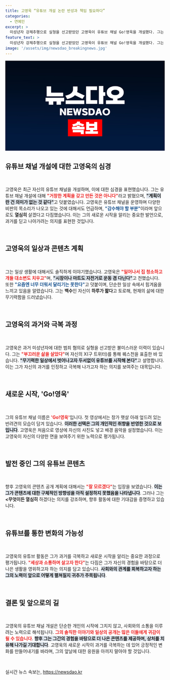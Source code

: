 ```yaml
---
title: 고영욱 “유튜브 개설 논란 반성과 책임 필요하다”
categories:
  - 연예인
excerpt: >
  미성년자 강제추행으로 실형을 선고받았던 고영욱이 유튜브 채널 Go!영욱을 개설했다. 그는 부끄러운 삶을 살았다며 일상에서 벗어나려는 의도를 밝혀 눈길을 끌고 있다. 과거를 돌아보며 새로운 시작을 알리는 그의 도전이 과연 어떤 반응을 얻을지 주목된다.
feature_text: >
  미성년자 강제추행으로 실형을 선고받았던 고영욱이 유튜브 채널 Go!영욱을 개설했다. 그는 부끄러운 삶을 살았다며 일상에서 벗어나려는 의도를 밝혀 눈길을 끌고 있다. 과거를 돌아보며 새로운 시작을 알리는 그의 도전이 과연 어떤 반응을 얻을지 주목된다.
image: '/assets/img/newsdao_breakingnews.jpg'
---
```


<p><img src="/assets/img/newsdao_breakingnews.jpg" alt="ranknews 속보" /></p>

<h2 data-ke-size="size26">유튜브 채널 개설에 대한 고영욱의 심경</h2>

<p data-ke-size="size16">&nbsp;</p>

<p>고영욱은 최근 자신의 유튜브 채널을 개설하며, 이에 대한 심경을 표현했습니다. 그는 유튜브 채널 개설에 대해 <b><span style="color: #ee2323;">"거창한 계획을 갖고 만든 것은 아니다"</span></b>라고 밝혔으며, <b><span style="background-color: #21538527;">"계획이란 건 의미가 없는 것 같다"</span></b>고 덧붙였습니다. 고영욱은 유튜브 채널을 운영하며 다양한 비판의 목소리가 나오고 있는 것에 대해서도 언급하며, <b><span style="color: #1a5490;">"감수해야 할 부분"</span></b>이라며 앞으로도 <b>열심히</b> 살겠다고 다짐했습니다. 이는 그의 새로운 시작을 알리는 중요한 발언으로, 과거를 딛고 나아가려는 의지를 표현한 것입니다.</p>

<p data-ke-size="size16">&nbsp;</p>

<h2 data-ke-size="size26">고영욱의 일상과 콘텐츠 계획</h2>

<p data-ke-size="size16">&nbsp;</p>

<p>그는 일상 생활에 대해서도 솔직하게 이야기했습니다. 고영욱은 <b><span style="color: #ee2323;">"일어나서 집 청소하고 개들 대소변도 치우고"</span></b>며, <b><span style="background-color: #21538527;">"시장이나 마트도 자전거로 운동 겸 다닌다"</span></b>고 전했습니다. 또한 <b><span style="color: #1a5490;">"요즘엔 너무 더워서 달리기는 못한다"</span></b>고 덧붙이며, 단순한 일상 속에서 힘겨움을 느끼고 있음을 알렸습니다. 그는 <b>백수</b>인 자신이 <b>하루가 짧다</b>고 토로해, 현재의 삶에 대한 무기력함을 드러냈습니다.</p>

<p data-ke-size="size16">&nbsp;</p>

<h2 data-ke-size="size26">고영욱의 과거와 극복 과정</h2>

<p data-ke-size="size16">&nbsp;</p>

<p>고영욱은 과거 미성년자에 대한 범죄 혐의로 실형을 선고받은 불미스러운 이력이 있습니다. 그는 <b><span style="color: #ee2323;">"부끄러운 삶을 살았다"</span></b>며 자신의 X(구 트위터)를 통해 퀘스천을 표출한 바 있습니다. <b><span style="background-color: #21538527;">"무기력한 일상에서 벗어나고자 두서없이 유튜브를 시작해 본다"</span></b>고 설명합니다. 이는 그가 자신의 과거를 인정하고 극복해 나가고자 하는 의지를 보여주는 대목입니다.</p>

<p data-ke-size="size16">&nbsp;</p>

<h2 data-ke-size="size26">새로운 시작, 'Go!영욱'</h2>

<p data-ke-size="size16">&nbsp;</p>

<p>그의 유튜브 채널 이름은 <b><span style="color: #ee2323;">'Go!영욱'</span></b>입니다. 첫 영상에서는 창가 햇살 아래 엎드려 있는 반려견의 모습이 담겨 있습니다. <b><span style="background-color: #21538527;">이러한 선택은 그의 개인적인 취향을 반영한 것으로 보입니다</span></b>. 고영욱은 처음으로 영상에 자신의 사진도 넣고 배경 음악을 설정했습니다. 이는 고영욱이 자신의 다양한 면을 보여주기 위한 노력으로 평가됩니다. </p>

<p data-ke-size="size16">&nbsp;</p>

<h2 data-ke-size="size26">발전 중인 그의 유튜브 콘텐츠</h2>

<p data-ke-size="size16">&nbsp;</p>

<p>향후 고영욱의 콘텐츠 공개 계획에 대해서는 <b><span style="color: #ee2323;">"잘 모르겠다"</span></b>는 입장을 보였습니다. <b><span style="background-color: #21538527;">이는 그가 콘텐츠에 대한 구체적인 방향성을 아직 설정하지 못했음을 나타냅니다</span></b>. 그러나 그는 <b>&lt;무엇이든 열심히</b> 하겠다는 의지를 강조하며, 향후 활동에 대한 기대감을 증명하고 있습니다. </p>

<p data-ke-size="size16">&nbsp;</p>

<h2 data-ke-size="size26">유튜브를 통한 변화의 가능성</h2>

<p data-ke-size="size16">&nbsp;</p>

<p>고영욱의 유튜브 활동은 그가 과거를 극복하고 새로운 시작을 알리는 중요한 과정으로 평가됩니다. <b><span style="color: #ee2323;">"세상과 소통하며 살고자 한다"</span></b>는 다짐은 그가 자신의 경험을 바탕으로 더 나은 생활을 영위하고자 하는 의지를 담고 있습니다. <b><span style="background-color: #21538527;">사회와의 관계를 회복하고자 하는 그의 노력이 앞으로 어떻게 펼쳐질지 귀추가 주목됩니다</span></b>.</p>

<p data-ke-size="size16">&nbsp;</p>

<h2 data-ke-size="size26">결론 및 앞으로의 길</h2>

<p data-ke-size="size16">&nbsp;</p>

<p>고영욱의 유튜브 채널 개설은 단순한 개인의 시작에 그치지 않고, 사회와의 소통을 이루려는 노력으로 해석됩니다. <b><span style="color: #ee2323;">그의 솔직한 이야기와 일상의 공개는 많은 이들에게 귀감이 될 수 있습니다</span></b>. <b><span style="background-color: #21538527;">향후 그는 그간의 경험을 바탕으로 더 나은 콘텐츠를 제공하며, 상처를 치유해 나가길 기대합니다</span></b>. 고영욱의 새로운 시작이 과거를 극복하는 데 있어 긍정적인 변화를 만들어내기를 바라며, 그의 앞날에 대한 응원을 아끼지 말아야 할 것입니다.</p>

<p data-ke-size="size16">&nbsp;</p>
실시간 뉴스 속보는, <a href="https://newsdao.kr" rel="dofollow">https://newsdao.kr</a>


